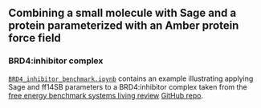 ## Combining a small molecule with Sage and a protein parameterized with an Amber protein force field

### BRD4:inhibitor complex

[`BRD4_inhibitor_benchmark.ipynb`](BRD4_inhibitor_benchmark.ipynb) contains an example illustrating applying Sage and ff14SB parameters to a BRD4:inhibitor complex taken from the [free energy benchmark systems living review](https://www.annualreviews.org/doi/abs/10.1146/annurev-biophys-070816-033654) [GitHub repo](https://github.com/MobleyLab/benchmarksets/tree/master/input_files/BRD4).
